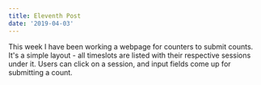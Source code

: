 ```yaml
---
title: Eleventh Post
date: '2019-04-03'
---
```


This week I have been working a webpage for counters to submit counts. It's a simple layout - all timeslots are listed with their respective sessions under it. Users can click on a session, and input fields come up for submitting a count.